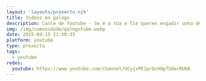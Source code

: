 ```yaml
---
layout: 'layouts/proxecto.njk'
title: Videos en galego
description: Canle de Youtube - Se é a túa e lle queres engadir unha descripción e etiquetas, ponte en contacto con nós.
img: /img/comunidade/galegotube.webp
date: 2015-04-15 21:50:33
platform: youtube
type: proxecto
tags:
  - youtube
redes:
  youtube: https://www.youtube.com/channel/UCyjxPE1prQcH0pfSdecRU0A
---
```


